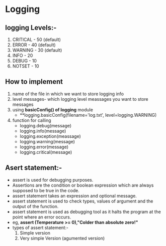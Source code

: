 # Logging

## logging Levels:-
1. CRITICAL  - 50 (default)
2. ERROR     - 40 (default)
3. WARNING   - 30 (default)
4. INFO      - 20
5. DEBUG     - 10
6. NOTSET    - 10

## How to implement
1. name of the file in which we want to store logging info
2. level messages- which logging level meassages you want to store messages
3. using **basicConfig() of logging** module
    - **logging.basicConfig(filename='log.txt', level=logging.WARNING)
4. function for calling
    - logging.debug(message)
    - logging.info(message)
    - logging.exception(meassage)
    - logging.warning(message)
    - logging.error(message)
    - logging.critical(message)

## Asert statement:-
- assert is used for debugging purposes.
- Assertions are the condition or boolean expression which are always supposed to be true in the code.
- assert statement takes an expression and optional message.
- assert statement is used to check types, values of argument and the output of the function.
- assert statement is used as debugging tool as it halts the program at the point where an error occurs.
- eg, **assert (Temperature >= 0),"Colder than absolute zero!"**
- types of assert statement:-
    1. Simple version
    2. Very simple Version (agumented version)

